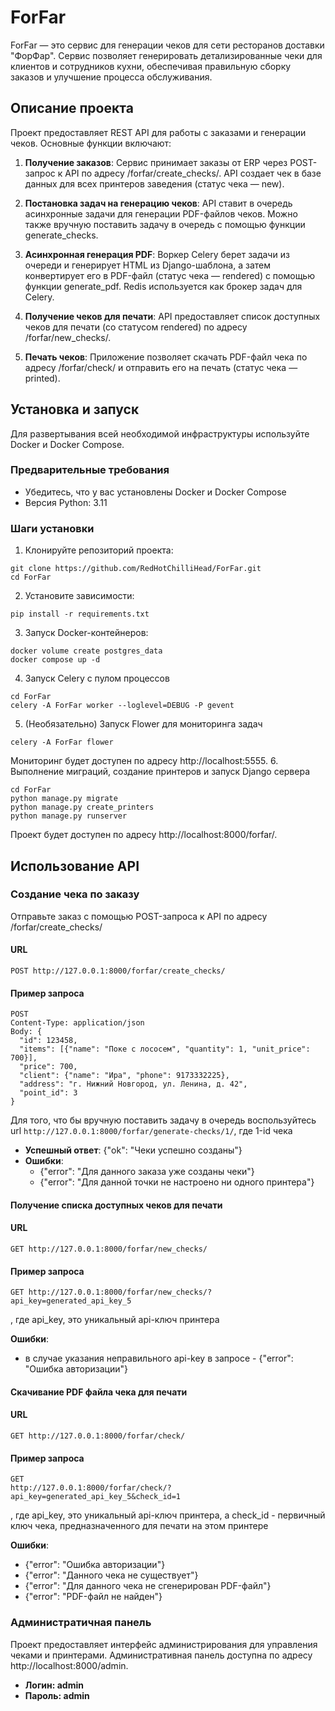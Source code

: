 # ForFar

ForFar — это сервис для генерации чеков для сети ресторанов доставки "ФорФар". 
Сервис позволяет генерировать детализированные чеки для клиентов и сотрудников кухни, 
обеспечивая правильную сборку заказов и улучшение процесса обслуживания.

## Описание проекта

Проект предоставляет REST API для работы с заказами и генерации чеков. Основные функции включают:

1. **Получение заказов**: Сервис принимает заказы от ERP через POST-запрос к API по адресу /forfar/create_checks/. 
API создает чек в базе данных для всех принтеров заведения (статус чека — new).

2. **Постановка задач на генерацию чеков**: API ставит в очередь асинхронные задачи для генерации PDF-файлов чеков. 
Можно также вручную поставить задачу в очередь с помощью функции generate_checks.

3. **Асинхронная генерация PDF**: Воркер Celery берет задачи из очереди и генерирует HTML из Django-шаблона, а затем конвертирует его в PDF-файл (статус чека — rendered) с помощью функции generate_pdf.
Redis используется как брокер задач для Celery.

4. **Получение чеков для печати**: API предоставляет список доступных чеков для печати (со статусом rendered) по адресу /forfar/new_checks/.

5. **Печать чеков**: Приложение позволяет скачать PDF-файл чека по адресу /forfar/check/ и отправить его на печать (статус чека — printed).

## Установка и запуск

Для развертывания всей необходимой инфраструктуры используйте Docker и Docker Compose.

### Предварительные требования

- Убедитесь, что у вас установлены Docker и Docker Compose
- Версия Python: 3.11

### Шаги установки

1. Клонируйте репозиторий проекта:

```
git clone https://github.com/RedHotChilliHead/ForFar.git
cd ForFar
```
2. Установите зависимости:
```
pip install -r requirements.txt
```
3. Запуск Docker-контейнеров:
```
docker volume create postgres_data
docker compose up -d
```
4. Запуск Celery с пулом процессов
```
cd ForFar
celery -A ForFar worker --loglevel=DEBUG -P gevent
```
5. (Необязательно) Запуск Flower для мониторинга задач
```
celery -A ForFar flower
```
Мониторинг будет доступен по адресу http://localhost:5555.
6. Выполнение миграций, создание принтеров и запуск Django сервера
```
cd ForFar
python manage.py migrate
python manage.py create_printers
python manage.py runserver
```
Проект будет доступен по адресу http://localhost:8000/forfar/.

## Использование API

### Создание чека по заказу

Отправьте заказ с помощью POST-запроса к API по адресу /forfar/create_checks/

#### URL

```
POST http://127.0.0.1:8000/forfar/create_checks/
```
#### Пример запроса

```
POST
Content-Type: application/json
Body: {
  "id": 123458,
  "items": [{"name": "Поке с лососем", "quantity": 1, "unit_price": 700}],
  "price": 700,
  "client": {"name": "Ира", "phone": 9173332225},
  "address": "г. Нижний Новгород, ул. Ленина, д. 42",
  "point_id": 3
}
```
Для того, что бы вручную поставить задачу в очередь воспользуйтесь url
`http://127.0.0.1:8000/forfar/generate-checks/1/`, где 1-id чека

- **Успешный ответ**: {"ok": "Чеки успешно созданы"}
- **Ошибки**:
  - {"error": "Для данного заказа уже созданы чеки"}
  - {"error": "Для данной точки не настроено ни одного принтера"}

#### Получение списка доступных чеков для печати

#### URL

```
GET http://127.0.0.1:8000/forfar/new_checks/
```
#### Пример запроса

```
GET http://127.0.0.1:8000/forfar/new_checks/?api_key=generated_api_key_5
```
, где api_key, это уникальный api-ключ принтера

**Ошибки**:
  - в случае указания неправильного api-key в запросе - {"error": "Ошибка авторизации"}

#### Скачивание PDF файла чека для печати

#### URL

```
GET http://127.0.0.1:8000/forfar/check/
```
#### Пример запроса

```http
GET
http://127.0.0.1:8000/forfar/check/?api_key=generated_api_key_5&check_id=1
```
, где api_key, это уникальный api-ключ принтера, а check_id - первичный ключ чека, предназначенного для печати на этом принтере

**Ошибки**:
- {"error": "Ошибка авторизации"}
- {"error": "Данного чека не существует"}
- {"error": "Для данного чека не сгенерирован PDF-файл"}
- {"error": "PDF-файл не найден"}

### Администратичная панель

Проект предоставляет интерфейс администрирования для управления чеками и принтерами. Административная панель доступна по адресу http://localhost:8000/admin.

- **Логин: admin**
- **Пароль: admin**

